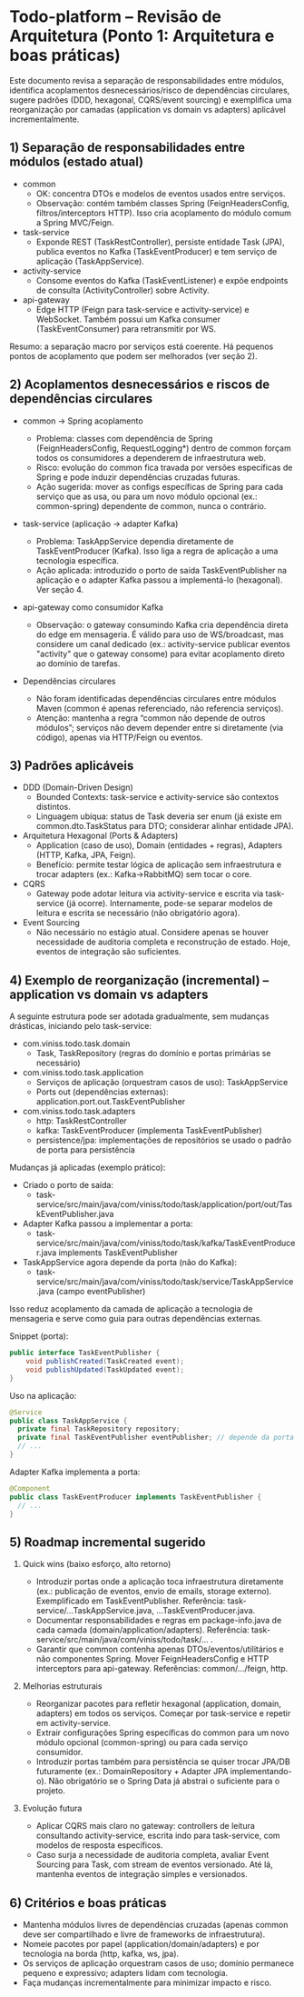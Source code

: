 # Todo-platform – Revisão de Arquitetura (Ponto 1: Arquitetura e boas práticas)

Este documento revisa a separação de responsabilidades entre módulos, identifica acoplamentos desnecessários/risco de dependências circulares, sugere padrões (DDD, hexagonal, CQRS/event sourcing) e exemplifica uma reorganização por camadas (application vs domain vs adapters) aplicável incrementalmente.


## 1) Separação de responsabilidades entre módulos (estado atual)

- common
  - OK: concentra DTOs e modelos de eventos usados entre serviços.
  - Observação: contém também classes Spring (FeignHeadersConfig, filtros/interceptors HTTP). Isso cria acoplamento do módulo comum a Spring MVC/Feign.
- task-service
  - Exponde REST (TaskRestController), persiste entidade Task (JPA), publica eventos no Kafka (TaskEventProducer) e tem serviço de aplicação (TaskAppService).
- activity-service
  - Consome eventos do Kafka (TaskEventListener) e expõe endpoints de consulta (ActivityController) sobre Activity.
- api-gateway
  - Edge HTTP (Feign para task-service e activity-service) e WebSocket. Também possui um Kafka consumer (TaskEventConsumer) para retransmitir por WS.

Resumo: a separação macro por serviços está coerente. Há pequenos pontos de acoplamento que podem ser melhorados (ver seção 2).


## 2) Acoplamentos desnecessários e riscos de dependências circulares

- common -> Spring acoplamento
  - Problema: classes com dependência de Spring (FeignHeadersConfig, RequestLogging*) dentro de common forçam todos os consumidores a dependerem de infraestrutura web.
  - Risco: evolução do common fica travada por versões específicas de Spring e pode induzir dependências cruzadas futuras.
  - Ação sugerida: mover as configs específicas de Spring para cada serviço que as usa, ou para um novo módulo opcional (ex.: common-spring) dependente de common, nunca o contrário.

- task-service (aplicação -> adapter Kafka)
  - Problema: TaskAppService dependia diretamente de TaskEventProducer (Kafka). Isso liga a regra de aplicação a uma tecnologia específica.
  - Ação aplicada: introduzido o porto de saída TaskEventPublisher na aplicação e o adapter Kafka passou a implementá-lo (hexagonal). Ver seção 4.

- api-gateway como consumidor Kafka
  - Observação: o gateway consumindo Kafka cria dependência direta do edge em mensageria. É válido para uso de WS/broadcast, mas considere um canal dedicado (ex.: activity-service publicar eventos "activity" que o gateway consome) para evitar acoplamento direto ao domínio de tarefas.

- Dependências circulares
  - Não foram identificadas dependências circulares entre módulos Maven (common é apenas referenciado, não referencia serviços).
  - Atenção: mantenha a regra “common não depende de outros módulos”; serviços não devem depender entre si diretamente (via código), apenas via HTTP/Feign ou eventos.


## 3) Padrões aplicáveis

- DDD (Domain-Driven Design)
  - Bounded Contexts: task-service e activity-service são contextos distintos.
  - Linguagem ubíqua: status de Task deveria ser enum (já existe em common.dto.TaskStatus para DTO; considerar alinhar entidade JPA).
- Arquitetura Hexagonal (Ports & Adapters)
  - Application (caso de uso), Domain (entidades + regras), Adapters (HTTP, Kafka, JPA, Feign).
  - Benefício: permite testar lógica de aplicação sem infraestrutura e trocar adapters (ex.: Kafka->RabbitMQ) sem tocar o core.
- CQRS
  - Gateway pode adotar leitura via activity-service e escrita via task-service (já ocorre). Internamente, pode-se separar modelos de leitura e escrita se necessário (não obrigatório agora).
- Event Sourcing
  - Não necessário no estágio atual. Considere apenas se houver necessidade de auditoria completa e reconstrução de estado. Hoje, eventos de integração são suficientes.


## 4) Exemplo de reorganização (incremental) – application vs domain vs adapters

A seguinte estrutura pode ser adotada gradualmente, sem mudanças drásticas, iniciando pelo task-service:

- com.viniss.todo.task.domain
  - Task, TaskRepository (regras do domínio e portas primárias se necessário)
- com.viniss.todo.task.application
  - Serviços de aplicação (orquestram casos de uso): TaskAppService
  - Ports out (dependências externas): application.port.out.TaskEventPublisher
- com.viniss.todo.task.adapters
  - http: TaskRestController
  - kafka: TaskEventProducer (implementa TaskEventPublisher)
  - persistence/jpa: implementações de repositórios se usado o padrão de porta para persistência

Mudanças já aplicadas (exemplo prático):

- Criado o porto de saída:
  - task-service/src/main/java/com/viniss/todo/task/application/port/out/TaskEventPublisher.java
- Adapter Kafka passou a implementar a porta:
  - task-service/src/main/java/com/viniss/todo/task/kafka/TaskEventProducer.java implements TaskEventPublisher
- TaskAppService agora depende da porta (não do Kafka):
  - task-service/src/main/java/com/viniss/todo/task/service/TaskAppService.java (campo eventPublisher)

Isso reduz acoplamento da camada de aplicação a tecnologia de mensageria e serve como guia para outras dependências externas.

Snippet (porta):

```java
public interface TaskEventPublisher {
    void publishCreated(TaskCreated event);
    void publishUpdated(TaskUpdated event);
}
```

Uso na aplicação:

```java
@Service
public class TaskAppService {
  private final TaskRepository repository;
  private final TaskEventPublisher eventPublisher; // depende da porta
  // ...
}
```

Adapter Kafka implementa a porta:

```java
@Component
public class TaskEventProducer implements TaskEventPublisher {
  // ...
}
```


## 5) Roadmap incremental sugerido

1. Quick wins (baixo esforço, alto retorno)
   - Introduzir portas onde a aplicação toca infraestrutura diretamente (ex.: publicação de eventos, envio de emails, storage externo). Exemplificado em TaskEventPublisher. Referência: task-service/...TaskAppService.java, ...TaskEventProducer.java.
   - Documentar responsabilidades e regras em package-info.java de cada camada (domain/application/adapters). Referência: task-service/src/main/java/com/viniss/todo/task/... .
   - Garantir que common contenha apenas DTOs/eventos/utilitários e não componentes Spring. Mover FeignHeadersConfig e HTTP interceptors para api-gateway. Referências: common/.../feign, http.

2. Melhorias estruturais
   - Reorganizar pacotes para refletir hexagonal (application, domain, adapters) em todos os serviços. Começar por task-service e repetir em activity-service.
   - Extrair configurações Spring específicas do common para um novo módulo opcional (common-spring) ou para cada serviço consumidor.
   - Introduzir portas também para persistência se quiser trocar JPA/DB futuramente (ex.: DomainRepository + Adapter JPA implementando-o). Não obrigatório se o Spring Data já abstrai o suficiente para o projeto.

3. Evolução futura
   - Aplicar CQRS mais claro no gateway: controllers de leitura consultando activity-service, escrita indo para task-service, com modelos de resposta específicos.
   - Caso surja a necessidade de auditoria completa, avaliar Event Sourcing para Task, com stream de eventos versionado. Até lá, mantenha eventos de integração simples e versionados.


## 6) Critérios e boas práticas

- Mantenha módulos livres de dependências cruzadas (apenas common deve ser compartilhado e livre de frameworks de infraestrutura).
- Nomeie pacotes por papel (application/domain/adapters) e por tecnologia na borda (http, kafka, ws, jpa).
- Os serviços de aplicação orquestram casos de uso; domínio permanece pequeno e expressivo; adapters lidam com tecnologia.
- Faça mudanças incrementalmente para minimizar impacto e risco.
